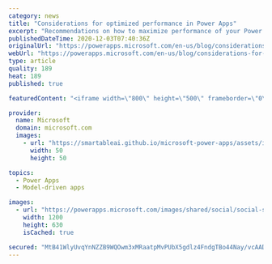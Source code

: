 ```yaml
---
category: news
title: "Considerations for optimized performance in Power Apps"
excerpt: "Recommendations on how to maximize performance of your Power Apps "
publishedDateTime: 2020-12-03T07:40:36Z
originalUrl: "https://powerapps.microsoft.com/en-us/blog/considerations-for-optimized-performance-in-power-apps/"
webUrl: "https://powerapps.microsoft.com/en-us/blog/considerations-for-optimized-performance-in-power-apps/"
type: article
quality: 189
heat: 189
published: true

featuredContent: "<iframe width=\"800\" height=\"500\" frameborder=\"0\" src=\"https://www.youtube.com/embed/jcKoqC9Vfmo\" allow=\"accelerometer; autoplay; encrypted-media; gyroscope; picture-in-picture\" allowfullscreen></iframe>"

provider:
  name: Microsoft
  domain: microsoft.com
  images:
    - url: "https://smartableai.github.io/microsoft-power-apps/assets/images/organizations/microsoft.com-50x50.jpg"
      width: 50
      height: 50

topics:
  - Power Apps
  - Model-driven apps

images:
  - url: "https://powerapps.microsoft.com/images/shared/social/social-share-post-ignite.png"
    width: 1200
    height: 630
    isCached: true

secured: "MtB41WlyUvqYnNZZB9WQOwm3xMRaatpMvPUbX5gdlz4FndgTBo44Nay/vcAADtuHU80174KFuuBLYWmvZaYC3od80+IrmOdCwbU80Lz+spJ3W6LiMaFbUNlfxKSfWdn02ccW9vzkBP2i7S9vqOa/RRO1Kxi2AO/apqK83OZ0+sUb254EpeFdqHhuwqQhPkxDX7n9HE0HoqUmraKVkRl2Jym7j3rSjhhulcQI7CjvMpuLvR0Zxv4UNprJAWCkICBmnY8ynC0AHkG2yRH35JYMg5QzGWMzVTRqQjKt8i4jwarKcCBzu9qi6Cq8dYRwhV62esNWfDeqjhENvSk6rehO8NBkK12tmrLuDlkEXxl8A86hrV9g/fJApAZReRK76vDjRdCnLwZCGYWcenyIij8shjLZ+8D4kwysXir8fPCklpf00EJl5V5/sVyh93jGSEo4RopX7mIj1TPiMdRiQWFT+A==;MkkfELJOR7nqCuAIZ5NLdQ=="
---
```


